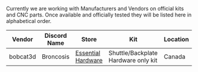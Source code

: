 Currently we are working with Manufacturers and Vendors on official kits and CNC parts.  Once available and officially tested they will be listed here in alphabetical order.

| Vendor | Discord Name | Store | Kit | Location |
|--------|--------------|-------|-----|----------|
| bobcat3d | Broncosis | [Essential Hardware](https://www.etsy.com/ca/listing/1736497017/voron-stealth-changer-essential-hardware) | Shuttle/Backplate Hardware only kit | Canada |
